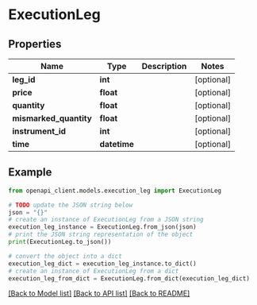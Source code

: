 # ExecutionLeg


## Properties

Name | Type | Description | Notes
------------ | ------------- | ------------- | -------------
**leg_id** | **int** |  | [optional] 
**price** | **float** |  | [optional] 
**quantity** | **float** |  | [optional] 
**mismarked_quantity** | **float** |  | [optional] 
**instrument_id** | **int** |  | [optional] 
**time** | **datetime** |  | [optional] 

## Example

```python
from openapi_client.models.execution_leg import ExecutionLeg

# TODO update the JSON string below
json = "{}"
# create an instance of ExecutionLeg from a JSON string
execution_leg_instance = ExecutionLeg.from_json(json)
# print the JSON string representation of the object
print(ExecutionLeg.to_json())

# convert the object into a dict
execution_leg_dict = execution_leg_instance.to_dict()
# create an instance of ExecutionLeg from a dict
execution_leg_from_dict = ExecutionLeg.from_dict(execution_leg_dict)
```
[[Back to Model list]](../README.md#documentation-for-models) [[Back to API list]](../README.md#documentation-for-api-endpoints) [[Back to README]](../README.md)


